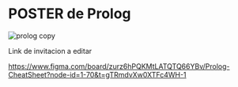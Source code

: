 
# POSTER  de Prolog

![prolog copy](https://github.com/user-attachments/assets/00b39dff-da3c-4c1e-82f9-4759ade5b1ec)



Link de invitacion a editar

https://www.figma.com/board/zurz6hPQKMtLATQTQ66YBv/Prolog-CheatSheet?node-id=1-70&t=gTRmdvXw0XTFc4WH-1
